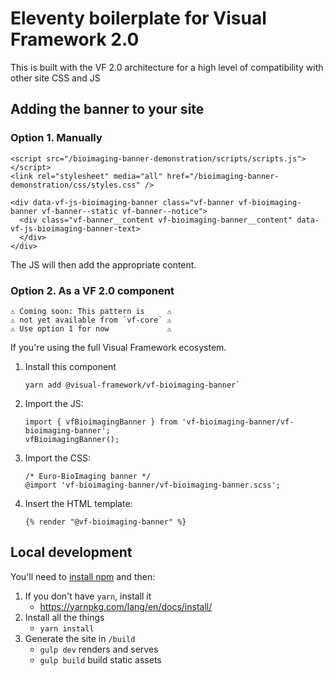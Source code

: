 # Eleventy boilerplate for Visual Framework 2.0

This is built with the VF 2.0 architecture for a high level of compatibility with
other site CSS and JS

## Adding the banner to your site

### Option 1. Manually

```
<script src="/bioimaging-banner-demonstration/scripts/scripts.js"></script>
<link rel="stylesheet" media="all" href="/bioimaging-banner-demonstration/css/styles.css" />
```

```
<div data-vf-js-bioimaging-banner class="vf-banner vf-bioimaging-banner vf-banner--static vf-banner--notice">
  <div class="vf-banner__content vf-bioimaging-banner__content" data-vf-js-bioimaging-banner-text>
  </div>
</div>
```

The JS will then add the appropriate content.

### Option 2. As a VF 2.0 component

```
⚠️ Coming soon: This pattern is     ⚠️
⚠️ not yet available from `vf-core` ⚠️
⚠️ Use option 1 for now             ⚠️
```

If you're using the full Visual Framework ecosystem.

1. Install this component
   ```
   yarn add @visual-framework/vf-bioimaging-banner`
   ```
2. Import the JS:
   ```
   import { vfBioimagingBanner } from 'vf-bioimaging-banner/vf-bioimaging-banner';
   vfBioimagingBanner();
   ```
3. Import the CSS:
   ```
   /* Euro-BioImaging banner */
   @import 'vf-bioimaging-banner/vf-bioimaging-banner.scss';
   ```
4. Insert the HTML template:
   ```
   {% render "@vf-bioimaging-banner" %}
   ```

## Local development

You'll need to [install npm](https://docs.npmjs.com/downloading-and-installing-node-js-and-npm) and then:

1. If you don't have `yarn`, install it
   - https://yarnpkg.com/lang/en/docs/install/
2. Install all the things
   - `yarn install`
3. Generate the site in `/build`
   - `gulp dev` renders and serves
   - `gulp build` build static assets
